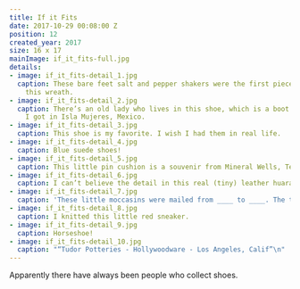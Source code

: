 ```yaml
---
title: If it Fits
date: 2017-10-29 00:08:00 Z
position: 12
created_year: 2017
size: 16 x 17
mainImage: if_it_fits-full.jpg
details:
- image: if_it_fits-detail_1.jpg
  caption: These bare feet salt and pepper shakers were the first piece I found for
    this wreath.
- image: if_it_fits-detail_2.jpg
  caption: There’s an old lady who lives in this shoe, which is a boot shot glass
    I got in Isla Mujeres, Mexico.
- image: if_it_fits-detail_3.jpg
  caption: This shoe is my favorite. I wish I had them in real life.
- image: if_it_fits-detail_4.jpg
  caption: Blue suede shoes!
- image: if_it_fits-detail_5.jpg
  caption: This little pin cushion is a souvenir from Mineral Wells, Texas.
- image: if_it_fits-detail_6.jpg
  caption: I can’t believe the detail in this real (tiny) leather huarache.
- image: if_it_fits-detail_7.jpg
  caption: 'These little moccasins were mailed from ____ to ____. The tag reads:'
- image: if_it_fits-detail_8.jpg
  caption: I knitted this little red sneaker.
- image: if_it_fits-detail_9.jpg
  caption: Horseshoe!
- image: if_it_fits-detail_10.jpg
  caption: "“Tudor Potteries - Hollywoodware - Los Angeles, Calif”\n"
---
```


Apparently there have always been people who collect shoes.
